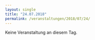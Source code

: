 ```yaml
---
layout: single
title: "24.07.2018"
permalink: /veranstaltungen/2018/07/24/
---
```


Keine Veranstaltung an diesem Tag.
